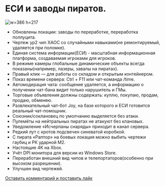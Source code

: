# ЕСИ и заводы пиратов.
![w=386 h=217](img/sys/update/4.8.8.jpg)
  * Обновлены локации: заводы по переработке, переработка поллуцита.
  * Чертеж ур2 чип ХАОС со случайными навыками(не ремонтируемый, удаляется при поломке).
  * Единая система информации(ЕСИ) - масштабная информационная платформа, создаваемая игроками для игроков.
  * В режиме камеры глобальные динамические объекты всегда показаны(например, лазеры, завалы на пиратах).
  * Правый клик — для работы со складом и открытым контейнером.
  * Показ времени сервера: Ctrl + F11 или чат-команда /time.
  * Автомодерация чата: сообщение удаляется, а информацию о получении чат-бана видит только нарушитель и ГМы.
  * Торговые объявления должны содержать: куплю, покупаю, продам, продаю, обменяю.
  * Развлекательный чат-бот Joy, на базе которого и ЕСИ готовится реальный чат-помощник.
  * Союзник/соклановец по умолчанию выделяется без атаки.
  * Пулемёты на нейтральных пиратах не атакуют без клановых.
  * Уведомление «Исчерпаны снаряды» приходит в канал сервера.
  * Редкий лут с кротов подсвечен синеватой коробкой.
  * С пирата «Раптор» на боевых локация можно выбить чертежи гаубиц и РК ударной М2.
  * Настоящие 4K на Xbox.
  * Учёт DPI монитора для версии из Windows Store.
  * Переработан внешний вид чипов и телепортаторов(особенно при высоком разрешении).
  * Улучшен вид чертежей.

[Оставить комментарий и поставить лайк](https://new.mechs.su/news/2025-10-01-4-0-88-esi)